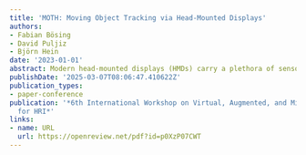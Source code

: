 ```yaml
---
title: 'MOTH: Moving Object Tracking via Head-Mounted Displays'
authors:
- Fabian Bösing
- David Puljiz
- Björn Hein
date: '2023-01-01'
abstract: Modern head-mounted displays (HMDs) carry a plethora of sensors, comparable to autonomous systems such as robots or self-driving cars. We can thus leverage algorithms and methods developed for those systems to support and help users wearing HMDs. Using the HoloLens 2 as our system of choice, we explore different methods for tracking moving objects. An exhaustive review of current methods and their applicability to HMDs is conducted. Two methods are selected as basis for implementation - a voxel grid based and cluster based approach. We modify the two approaches to be suitable for use on HMDs. After qualitative analysis, they were compared to a ground truth obtained via a marker tracking system. The overall accuracy of tracking moving humans was shown to be between 15 and 25 cm. Though the primary motivation was to facilitate human-robot collaboration in indoor industrial facilities via augmented reality glasses, the research can easily be applied to any Mixed Reality (MR) device possessing appropriate sensors. Likewise, such systems may be of use outdoors as MR slowly exits into the open.
publishDate: '2025-03-07T08:06:47.410622Z'
publication_types:
- paper-conference
publication: '*6th International Workshop on Virtual, Augmented, and Mixed Reality
  for HRI*'
links:
- name: URL
  url: https://openreview.net/pdf?id=p0XzP07CWT
---
```

